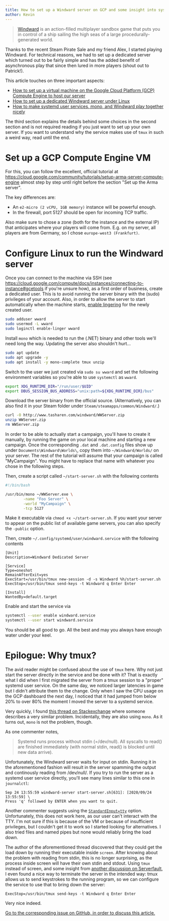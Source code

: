 ```yaml
---
title: How to set up a Windward server on GCP and some insight into systemd
author: Kevin
---
```


> [Windward](https://store.steampowered.com/app/326410/) is an action-filled
> multiplayer sandbox game that puts you in control of a ship sailing the high
> seas of a large procedurally-generated world.

Thanks to the recent Steam Pirate Sale and my friend Alex, I started playing
Windward. For technical reasons, we had to set up a dedicated server which
turned out to be fairly simple and has the added benefit of asynchronous play
that since then lured in more players (shout out to Patrick!).

<!-- more -->

This article touches on three important aspects:

- [How to set up a virtual machine on the Google Cloud Platform (GCP) Compute
  Engine to host our server](#set-up-a-gcp-compute-engine-vm)
- [How to set up a dedicated Windward server under
  Linux](#configure-linux-to-run-the-windward-server)
- [How to make systemd user services, mono, and Windward play together
  nicely](#epilogue-why-tmux)

The third section explains the details behind some choices in the second
section and is not required reading if you just want to set up your own server.
If you want to understand why the service makes use of `tmux` in such a weird
way, read until the end.


# Set up a GCP Compute Engine VM

For this, you can follow the excellent, official tutorial at
<https://cloud.google.com/community/tutorials/setup-arma-server-compute-engine>
almost step by step until right before the section "Set up the Arma server".

The key differences are:

- An `e2-micro (2 vCPU, 1GB memory)` instance will be powerful enough.
- In the firewall, port 5127 should be open for incoming TCP traffic.

Also make sure to chose a zone (both for the instance and the external IP) that
anticipates where your players will come from. E.g. on my server, all players
are from Germany, so I chose `europe-west3 (Frankfurt)`.


# Configure Linux to run the Windward server

Once you can connect to the machine via SSH (see
<https://cloud.google.com/compute/docs/instances/connecting-to-instance#gcetools>
if you're unsure how), as a first order of business, create a dedicated user.
This is to avoid running the server binary with the (sudo) privileges of your
account. Also, in order to allow the server to start automatically when the
machine starts, [enable lingering](https://www.freedesktop.org/software/systemd/man/loginctl.html#enable-linger%20USER%E2%80%A6)
for the newly created user.

```bash
sudo adduser wward
sudo usermod -L wward
sudo loginctl enable-linger wward
```

Install `mono` which is needed to run the (.NET) binary and other tools we'll
need long the way. Updating the server also shouldn't hurt…

```bash
sudo apt update
sudo apt upgrade -y
sudo apt install -y mono-complete tmux unzip
```

Switch to the user we just created via `sudo su wward` and set the following
environment variables so you're able to use `systemctl` as `wward`.

```bash
export XDG_RUNTIME_DIR="/run/user/$UID"
export DBUS_SESSION_BUS_ADDRESS="unix:path=${XDG_RUNTIME_DIR}/bus"
```

Download the server binary from the official source. (Alternatively, you can
also find it in your Steam folder under `Steam/steamapps/common/Windward/`.)

```bash
curl -O http://www.tasharen.com/windward/WWServer.zip
unzip WWServer.zip
rm WWServer.zip
```

In order to be able to actually start a campaign, you'll have to create it
manually, by running the game on your local machine and starting a new
campaign.  Once the corresponding `.dat` and `.dat.config` files show up under
`Documents\Windward\Worlds\`, copy them into `~/Windward/Worlds/` on your
server.  The rest of the tutorial will assume that your campaign is called
"MyCampaign".  You might have to replace that name with whatever you chose in
the following steps.

Then, create a script called `~/start-server.sh` with the following contents

```bash
#!/bin/bash

/usr/bin/mono ~/WWServer.exe \
        -name "Foo Server" \
        -world "MyCampaign" \
        -tcp 5127
```

Make it executable via `chmod +x ~/start-server.sh`. If you want your server to
appear on the public list of available game servers, you can also specify
the `-public` option.

Then, create `~/.config/systemd/user/windward.service` with the following
contents

```
[Unit]
Description=Windward Dedicated Server

[Service]
Type=oneshot
RemainAfterExit=yes
ExecStart=/usr/bin/tmux new-session -d -s Windward %h/start-server.sh
ExecStop=/usr/bin/tmux send-keys -t Windward q Enter Enter

[Install]
WantedBy=default.target
```

Enable and start the service via

```bash
systemctl --user enable windward.service
systemctl --user start windward.service
```

You should be all good to go. All the best and may you always have enough water
under your keel.


# Epilogue: Why tmux?

The avid reader might be confused about the use of `tmux` here. Why not just
start the server directly in the service and be done with it? That is exactly
what I did when I first migrated the server from a tmux session to a "proper"
systemd user service. On the same day, we noticed larger latencies in game but
I didn't attribute them to the change. Only when I saw the CPU usage on the GCP
dashboard the next day, I noticed that it had jumped from below 20% to over 80%
the moment I moved the server to a systemd service.

Very quickly, I found [this thread on
Stackexchange](https://unix.stackexchange.com/questions/191621/systemd-service-using-100-of-my-cpu-when-it-doesnt-if-i-start-it-without-syste)
where someone describes a very similar problem. Incidentally, they are also
using `mono`. As it turns out, `mono` is not the problem, though.

As one commenter notes,

> Systemd runs process without stdin (=/dev/null). All syscalls to read() are
> finished immediately (with normal stdin, read() is blocked until new data
> arrive).

Unfortunately, the Windward server waits for input on stdin. Running it in the
aforementioned fashion will result in the server spamming the output and
continously reading from /dev/null/. If you try to run the server as a systemd
user service directly, you'll see many lines similar to this one in
`journalctl`:

```
Sep 24 13:55:59 windward-server start-server.sh[631]: [2020/09/24 13:55:59] \
Press 'q' followed by ENTER when you want to quit.
```

Another commenter suggests using the
[`StandardInput=tty`](https://freedesktop.org/software/systemd/man/systemd.exec.html#StandardInput=)
option. Unfortunately, this does not work here, as our user can't interact with
the TTY. I'm not sure if this is because of the VM or because of insufficient
privileges, but I couldn't get it to work so I started looking for
alternatives. I also tried files and named pipes but none would reliably bring
the load down.

The author of the aforementioned thread discovered that they could get the load
down by running their executable inside `screen`. After knowing about the
problem with reading from stdin, this is no longer surprising, as the process
inside screen will have their own stdin and stdout. Using `tmux` instead of
screen, and some insight from [another discussion on
Serverfault](https://serverfault.com/questions/178457/can-i-send-some-text-to-the-stdin-of-an-active-process-running-in-a-screen-sessi/547144#547144),
I even found a nice way to terminate the server in the intended way: tmux
allows us to send keystrokes to the running program, so we can configure the
service to use that to bring down the server:

```
ExecStop=/usr/bin/tmux send-keys -t Windward q Enter Enter
```

Very nice indeed.

[Go to the corresponding issue on GitHub, in order to discuss this
article.](https://github.com/kdungs/dun.gs/issues/10)
